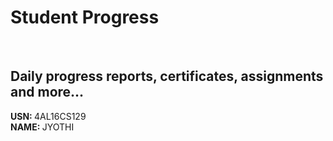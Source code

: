 # Student Progress
<br>

## Daily progress reports, certificates, assignments and more...

<b> USN: </b> 4AL16CS129    <br>
<b> NAME: </b>  JYOTHI
